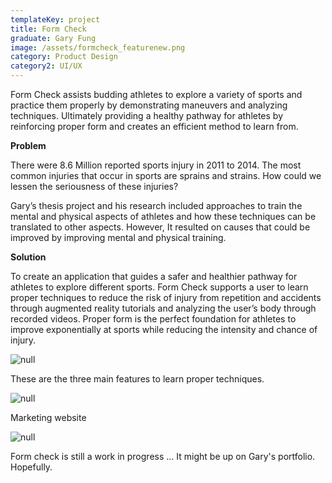 ```yaml
---
templateKey: project
title: Form Check
graduate: Gary Fung
image: /assets/formcheck_featurenew.png
category: Product Design
category2: UI/UX
---
```

Form Check assists budding athletes to explore a variety of sports and practice them properly by demonstrating maneuvers and analyzing techniques. Ultimately providing a healthy pathway for athletes by reinforcing proper form and creates an efficient method to learn from.

**Problem**

There were 8.6 Million reported sports injury in 2011 to 2014. The most common injuries that occur in sports are sprains and strains. How could we lessen the seriousness of these injuries? 

Gary’s thesis project and his research included approaches to train the mental and physical aspects of athletes and how these techniques can be translated to other aspects. However, It resulted on causes that could be improved by improving mental and physical training. 

**Solution**

To create an application that guides a safer and healthier pathway for athletes to explore different sports. Form Check supports a user to learn proper techniques to reduce the risk of injury from repetition and accidents through augmented reality tutorials and analyzing the user’s body through recorded videos. Proper form is the perfect foundation for athletes to improve exponentially at sports while reducing the intensity and chance of injury.

![null](/assets/formcheck_one.png)

These are the three main features to learn proper techniques.

![null](/assets/formcheck_two.png)

Marketing website 

![null](/assets/formcheck_website.jpg)

Form check is still a work in progress ... It might be up on Gary's portfolio. Hopefully.
